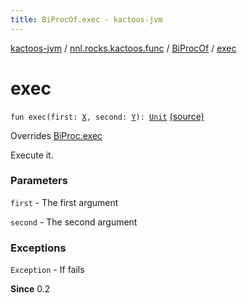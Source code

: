 ```yaml
---
title: BiProcOf.exec - kactoos-jvm
---
```


[kactoos-jvm](../../index.html) / [nnl.rocks.kactoos.func](../index.html) / [BiProcOf](index.html) / [exec](./exec.html)

# exec

`fun exec(first: `[`X`](index.html#X)`, second: `[`Y`](index.html#Y)`): `[`Unit`](https://kotlinlang.org/api/latest/jvm/stdlib/kotlin/-unit/index.html) [(source)](https://github.com/neonailol/kactoos/blob/master/kactoos-jvm/src/main/kotlin/nnl/rocks/kactoos/func/BiProcOf.kt#L20)

Overrides [BiProc.exec](../../nnl.rocks.kactoos/-bi-proc/exec.html)

Execute it.

### Parameters

`first` - The first argument

`second` - The second argument

### Exceptions

`Exception` - If fails

**Since**
0.2

